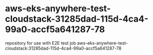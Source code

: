 # aws-eks-anywhere-test-cloudstack-31285dad-115d-4ca4-99a0-accf5a641287-78
repository for use with E2E test job aws-eks-anywhere-test-cloudstack:31285dad-115d-4ca4-99a0-accf5a641287-78
